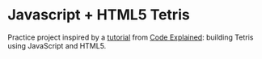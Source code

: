 # Javascript + HTML5 Tetris

Practice project inspired by a [tutorial](https://www.youtube.com/watch?v=HEsAr2Yt2do) from [Code Explained](https://github.com/CodeExplainedRepo?tab=repositories): building Tetris using JavaScript and HTML5.
